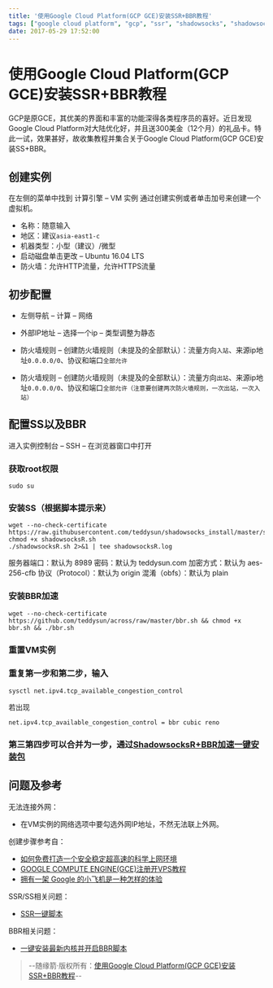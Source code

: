 ```yaml
---
title: '使用Google Cloud Platform(GCP GCE)安装SSR+BBR教程'
tags: ["google cloud platform", "gcp", "ssr", "shadowsocks", "shadowsocksr", "vpn"]
date: 2017-05-29 17:52:00
---
```


# 使用Google Cloud Platform(GCP GCE)安装SSR+BBR教程

GCP是原GCE，其优美的界面和丰富的功能深得各类程序员的喜好。近日发现Google Cloud Platform对大陆优化好，并且送300美金（12个月）的礼品卡。特此一试，效果甚好，故收集教程并集合关于Google Cloud Platform(GCP GCE)安装SS+BBR。

## 创建实例

在左侧的菜单中找到 计算引擎 –  VM 实例
通过创建实例或者单击加号来创建一个虚拟机。

- 名称：随意输入
- 地区：建议`asia-east1-c`
- 机器类型：小型（建议）/微型
- 启动磁盘单击更改 – Ubuntu 16.04 LTS
- 防火墙：允许HTTP流量，允许HTTPS流量

## 初步配置

- 左侧导航 – 计算 – 网络

- 外部IP地址 – 选择一个ip – 类型调整为静态

- 防火墙规则 – 创建防火墙规则（未提及的全部默认）：流量方向`入站`、来源ip地址`0.0.0.0/0`、协议和端口`全部允许`

- 防火墙规则 – 创建防火墙规则（未提及的全部默认）：流量方向`出站`、来源ip地址`0.0.0.0/0`、协议和端口`全部允许（注意要创建两次防火墙规则，一次出站，一次入站）`

## 配置SS以及BBR

进入实例控制台 – SSH – 在浏览器窗口中打开

### 获取root权限

```
sudo su
```

### 安装SS（根据脚本提示来）

```
wget --no-check-certificate https://raw.githubusercontent.com/teddysun/shadowsocks_install/master/shadowsocksR.sh
chmod +x shadowsocksR.sh
./shadowsocksR.sh 2>&1 | tee shadowsocksR.log
```

服务器端口：默认为 8989
密码：默认为 teddysun.com
加密方式：默认为 aes-256-cfb
协议（Protocol）：默认为 origin
混淆（obfs）：默认为 plain

### 安装BBR加速

```
wget --no-check-certificate https://github.com/teddysun/across/raw/master/bbr.sh && chmod +x bbr.sh && ./bbr.sh
```

### 重置VM实例



### 重复第一步和第二步，输入

```
sysctl net.ipv4.tcp_available_congestion_control
```

若出现

```
net.ipv4.tcp_available_congestion_control = bbr cubic reno
```

### 第三第四步可以合并为一步，通过[ShadowsocksR+BBR加速一键安装包](http://suiyuanjian.com/139.html)

## 问题及参考

无法连接外网：

- 在VM实例的网络选项中要勾选外网IP地址，不然无法联上外网。

创建步骤参考自：

- [如何免费打造一个安全稳定超高速的科学上网环境](https://sspai.com/post/39361)
- [GOOGLE COMPUTE ENGINE(GCE)注册开VPS教程](https://www.91yun.org/archives/2297)
- [拥有一架 Google 的小飞机是一种怎样的体验](https://github.com/kaiye/kaiye.github.com/issues/9)

SSR/SS相关问题：

- [SSR一键脚本](https://shadowsocks.be/9.html)

BBR相关问题：

- [一键安装最新内核并开启BBR脚本](https://teddysun.com/489.html)

> --随缘箭·版权所有：[使用Google Cloud Platform(GCP GCE)安装SSR+BBR教程](https://suiyuanjian.com/124.html)--

